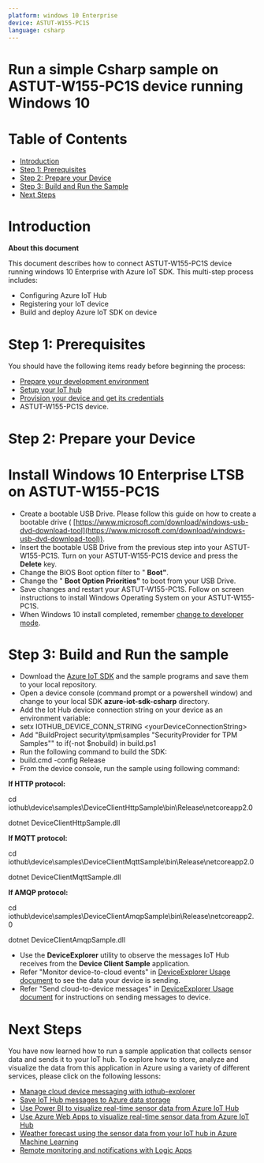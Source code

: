 ```yaml
---
platform: windows 10 Enterprise
device: ASTUT-W155-PC1S
language: csharp
---
```


##
# Run a simple Csharp sample on ASTUT-W155-PC1S device running Windows 10

##
# Table of Contents

- [Introduction](https://github.com/Azure/azure-iot-device-ecosystem/blob/master/iotcertification/templates/template-windows-csharp.md#Introduction)
- [Step 1: Prerequisites](https://github.com/Azure/azure-iot-device-ecosystem/blob/master/iotcertification/templates/template-windows-csharp.md#Prerequisites)
- [Step 2: Prepare your Device](https://github.com/Azure/azure-iot-device-ecosystem/blob/master/iotcertification/templates/template-windows-csharp.md#PrepareDevice)
- [Step 3: Build and Run the Sample](https://github.com/Azure/azure-iot-device-ecosystem/blob/master/iotcertification/templates/template-windows-csharp.md#Build)
- [Next Steps](https://github.com/Azure/azure-iot-device-ecosystem/blob/master/iotcertification/templates/template-windows-csharp.md#NextSteps)

##
# Introduction

**About this document**

This document describes how to connect ASTUT-W155-PC1S device running windows 10 Enterprise with Azure IoT SDK. This multi-step process includes:

- Configuring Azure IoT Hub
- Registering your IoT device
- Build and deploy Azure IoT SDK on device

##
# Step 1: Prerequisites

You should have the following items ready before beginning the process:

- [Prepare your development environment](https://github.com/Azure/azure-iot-sdk-csharp/blob/master/doc/devbox_setup.md)
- [Setup your IoT hub](https://github.com/Azure/azure-iot-device-ecosystem/blob/master/setup_iothub.md)
- [Provision your device and get its credentials](https://github.com/Azure/azure-iot-device-ecosystem/blob/master/manage_iot_hub.md)
- ASTUT-W155-PC1S device.

##
# Step 2: Prepare your Device

##
# Install Windows 10 Enterprise LTSB on ASTUT-W155-PC1S

- Create a bootable USB Drive. Please follow this guide on how to create a bootable drive ( [https://www.microsoft.com/download/windows-usb-dvd-download-tool](https://www.microsoft.com/download/windows-usb-dvd-download-tool)).
- Insert the bootable USB Drive from the previous step into your ASTUT-W155-PC1S. Turn on your ASTUT-W155-PC1S device and press the  **Delete**  key.
- Change the BIOS Boot option filter to &quot; **Boot&quot;**.
- Change the &quot; **Boot Option Priorities&quot;**  to boot from your USB Drive.
- Save changes and restart your ASTUT-W155-PC1S. Follow on screen instructions to install Windows Operating System on your ASTUT-W155-PC1S.
- When Windows 10 install completed, remember [change to developer mode](https://blogs.msdn.microsoft.com/devschool/2015/05/06/windows-10-setting-the-developer-mode/).

##
# Step 3: Build and Run the sample

- Download the [Azure IoT SDK](https://github.com/Azure/azure-iot-sdk-csharp) and the sample programs and save them to your local repository.
- Open a device console (command prompt or a powershell window) and change to your local SDK **azure-iot-sdk-csharp** directory.
- Add the Iot Hub device connection string on your device as an environment variable:
-  setx IOTHUB\_DEVICE\_CONN\_STRING &lt;yourDeviceConnectionString&gt;
- Add &quot;BuildProject security\tpm\samples &quot;SecurityProvider for TPM Samples&quot;&quot; to if(-not $nobuild) in build.ps1
- Run the following command to build the SDK:
-  build.cmd -config Release
- From the device console, run the sample using following command:

**If HTTP protocol:**

  cd iothub\device\samples\DeviceClientHttpSample\bin\Release\netcoreapp2.0

  dotnet DeviceClientHttpSample.dll

**If MQTT protocol:**

  cd iothub\device\samples\DeviceClientMqttSample\bin\Release\netcoreapp2.0

  dotnet DeviceClientMqttSample.dll

**If AMQP protocol:**

  cd iothub\device\samples\DeviceClientAmqpSample\bin\Release\netcoreapp2.0

  dotnet DeviceClientAmqpSample.dll

- Use the **DeviceExplorer** utility to observe the messages IoT Hub receives from the **Device Client Sample** application.
- Refer &quot;Monitor device-to-cloud events&quot; in [DeviceExplorer Usage document](https://github.com/Azure/azure-iot-sdk-csharp/blob/master/tools/DeviceExplorer/doc/how_to_use_device_explorer.md) to see the data your device is sending.
- Refer &quot;Send cloud-to-device messages&quot; in [DeviceExplorer Usage document](https://github.com/Azure/azure-iot-sdk-csharp/blob/master/tools/DeviceExplorer/doc/how_to_use_device_explorer.md) for instructions on sending messages to device.

##
# Next Steps

You have now learned how to run a sample application that collects sensor data and sends it to your IoT hub. To explore how to store, analyze and visualize the data from this application in Azure using a variety of different services, please click on the following lessons:

- [Manage cloud device messaging with iothub-explorer](https://docs.microsoft.com/en-us/azure/iot-hub/iot-hub-explorer-cloud-device-messaging)
- [Save IoT Hub messages to Azure data storage](https://docs.microsoft.com/en-us/azure/iot-hub/iot-hub-store-data-in-azure-table-storage)
- [Use Power BI to visualize real-time sensor data from Azure IoT Hub](https://docs.microsoft.com/en-us/azure/iot-hub/iot-hub-live-data-visualization-in-power-bi)
- [Use Azure Web Apps to visualize real-time sensor data from Azure IoT Hub](https://docs.microsoft.com/en-us/azure/iot-hub/iot-hub-live-data-visualization-in-web-apps)
- [Weather forecast using the sensor data from your IoT hub in Azure Machine Learning](https://docs.microsoft.com/en-us/azure/iot-hub/iot-hub-weather-forecast-machine-learning)
- [Remote monitoring and notifications with Logic Apps](https://docs.microsoft.com/en-us/azure/iot-hub/iot-hub-monitoring-notifications-with-azure-logic-apps)